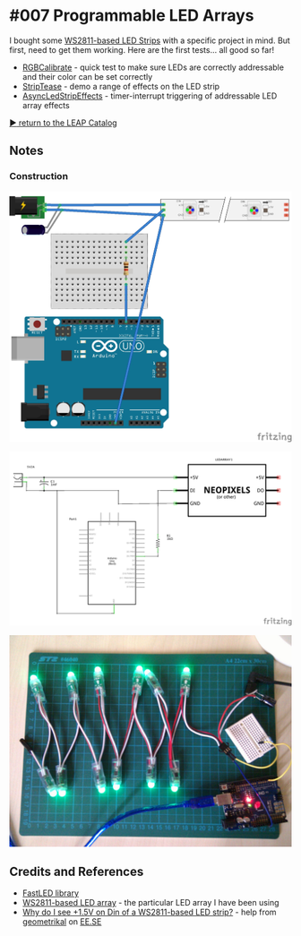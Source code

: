 # #007 Programmable LED Arrays

I bought some [WS2811-based LED Strips](http://www.aliexpress.com/item/IP68-12mm-WS2811-as-WS2801-led-pixel-module-IP68-waterproof-DC5V-full-color-RGB-50pcs-a/1932649085.html) with a specific project in mind. But first, need to get them working. Here are the first tests... all good so far!

* [RGBCalibrate](./RGBCalibrate) - quick test to make sure LEDs are correctly addressable and their color can be set correctly
* [StripTease](./StripTease) - demo a range of effects on the LED strip
* [AsyncLedStripEffects](./AsyncLedStripEffects) - timer-interrupt triggering of addressable LED array effects


[:arrow_forward: return to the LEAP Catalog](http://leap.tardate.com)

## Notes


### Construction

![The Breadboard](./assets/LEDArrayDemos_bb.jpg?raw=true)

![The Schematic](./assets/LEDArrayDemos_schematic.jpg?raw=true)

![The Build](./assets/LEDArrayDemos_build.jpg?raw=true)

## Credits and References
* [FastLED library](http://fastled.io)
* [WS2811-based LED array](http://www.aliexpress.com/item/IP68-12mm-WS2811-as-WS2801-led-pixel-module-IP68-waterproof-DC5V-full-color-RGB-50pcs-a/1932649085.html) - the particular LED array I have been using
* [Why do I see +1.5V on Din of a WS2811-based LED strip?](http://electronics.stackexchange.com/questions/141704/why-do-i-see-1-5v-on-din-of-a-ws2811-based-led-strip) - help from [geometrikal](http://electronics.stackexchange.com/users/6481/geometrikal) on [EE.SE](http://electronics.stackexchange.com/)
